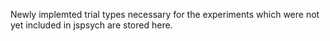 Newly implemted trial types necessary for the experiments which were not yet included in jspsych are stored here.